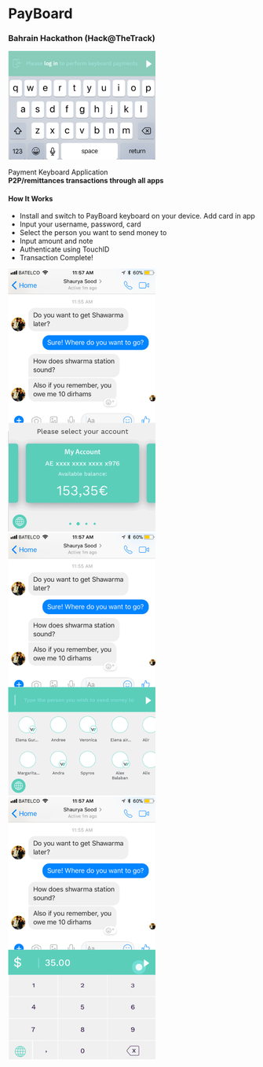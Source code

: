 # PayBoard
### Bahrain Hackathon (Hack@TheTrack)

<img src = "PayBoardLogo.png" width ="300">


Payment Keyboard Application<br>**P2P/remittances transactions through all apps**

#### How It Works
- Install and switch to PayBoard keyboard on your device. Add card in app
- Input your username, password,  card 
- Select the person you want to send money to
- Input amount and note
- Authenticate using TouchID
- Transaction Complete!

<img src = "Screenshots/4.png" width ="300">
<img src = "Screenshots/6.png" width ="300">
<img src = "Screenshots/7.png" width ="300">
